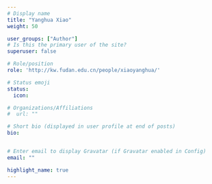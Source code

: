 ```yaml
---
# Display name
title: "Yanghua Xiao"
weight: 50

user_groups: ["Author"]
# Is this the primary user of the site?
superuser: false

# Role/position
role: 'http://kw.fudan.edu.cn/people/xiaoyanghua/'

# Status emoji
status:
  icon: 

# Organizations/Affiliations
#  url: ""

# Short bio (displayed in user profile at end of posts)
bio: 


# Enter email to display Gravatar (if Gravatar enabled in Config)
email: ""

highlight_name: true
---
```


